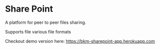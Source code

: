 # Share Point

A platform for peer to peer files sharing.

Supports file various file formats

Checkout demo version here: https://bkm-sharepoint-app.herokuapp.com